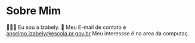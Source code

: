 # Sobre Mim 
🙋🏾‍♀️ Eu sou a Izabely.
 📲  Meu E-mail  de contato é anselmo.izabely@escola.pr.gov.br
Meu interessse  é na area  da computaç.
